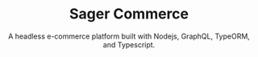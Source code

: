 <div align="center">
  <h1>Sager Commerce</h1>
</div>

<div align="center">
 A headless e-commerce platform built with Nodejs, GraphQL, TypeORM, and Typescript. 
</div>
